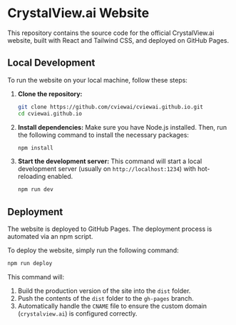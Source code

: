 # CrystalView.ai Website

This repository contains the source code for the official CrystalView.ai website, built with React and Tailwind CSS, and deployed on GitHub Pages.

## Local Development

To run the website on your local machine, follow these steps:

1.  **Clone the repository:**
    ```bash
    git clone https://github.com/cviewai/cviewai.github.io.git
    cd cviewai.github.io
    ```

2.  **Install dependencies:**
    Make sure you have Node.js installed. Then, run the following command to install the necessary packages:
    ```bash
    npm install
    ```

3.  **Start the development server:**
    This command will start a local development server (usually on `http://localhost:1234`) with hot-reloading enabled.
    ```bash
    npm run dev
    ```

## Deployment

The website is deployed to GitHub Pages. The deployment process is automated via an npm script.

To deploy the website, simply run the following command:
```bash
npm run deploy
```

This command will:
1.  Build the production version of the site into the `dist` folder.
2.  Push the contents of the `dist` folder to the `gh-pages` branch.
3.  Automatically handle the `CNAME` file to ensure the custom domain (`crystalview.ai`) is configured correctly.
